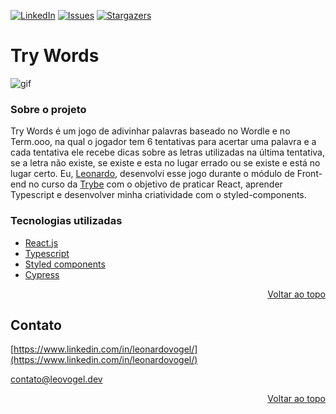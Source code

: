 <div id="top"></div>

[![LinkedIn](https://img.shields.io/badge/-LinkedIn-black.svg?style=for-the-badge&logo=linkedin&colorB=0e76a8)](https://www.linkedin.com/in/leonardovogel/)
[![Issues](https://img.shields.io/github/issues/leonardoVogel/try-words.svg?style=for-the-badge)](https://github.com/leonardoVogel/try-words/issues)
[![Stargazers](https://img.shields.io/github/stars/leonardoVogel/try-words.svg?style=for-the-badge)](https://github.com/leonardoVogel/try-words/stargazers)

# Try Words

![gif](/public/trywords_gif.gif)


### Sobre o projeto

Try Words é um jogo de adivinhar palavras baseado no Wordle e no Term.ooo, na qual o jogador tem 6 tentativas para acertar uma palavra e a cada tentativa ele recebe dicas sobre as letras utilizadas na última tentativa, se a letra não existe, se existe e esta no lugar errado ou se existe e está no lugar certo. Eu, [Leonardo](https://www.linkedin.com/in/leonardovogel/), desenvolvi esse jogo durante o módulo de Front-end no curso da [Trybe](https://www.betrybe.com/) com o objetivo de praticar React, aprender Typescript e desenvolver minha criatividade com o styled-components.

### Tecnologias utilizadas

* [React.js](https://reactjs.org/)
* [Typescript](https://www.typescriptlang.org/)
* [Styled components](https://styled-components.com/)
* [Cypress](https://www.cypress.io/)

<p align="right"><a href="#top">Voltar ao topo</a></p>

## Contato

[https://www.linkedin.com/in/leonardovogel/](https://www.linkedin.com/in/leonardovogel/)

contato@leovogel.dev

<p align="right"><a href="#top">Voltar ao topo</a></p>
